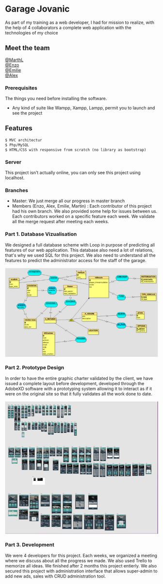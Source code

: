 # Garage Jovanic 

As part of my training as a web developer, I had for mission to realize, with the help of 4 collaborators a complete web application with the technologies of my choice 

## Meet the team

[@MarthL](https://github.com/MarthL) <br>
[@Enzo](https://github.com/enzoran1) <br>
[@Emilie](https://github.com/Rouyem) <br>
[@Alex](https://github.com/Alexandre12021982) <br>

### Prerequisites

The things you need before installing the software.

* Any kind of suite like Wampp, Xampp, Lampp, permit you to launch and see the project 

## Features

```
$ MVC architectur
$ Php/MySQL
$ HTML/CSS with responsive from scratch (no library as bootstrap) 
```

### Server

This project isn't actually online, you can only see this project using localhost.

### Branches

* Master: We just merge all our progress in master branch
* Members (Enzo, Alex, Emilie, Martin) : Each contributor of this project had his own branch. We also provided some help for issues between us. Each contributors worked on a specific feature each week. We validate all the merge request after meeting each weeks.

### Part 1. Database Vizualisation

We designed a full database scheme with Loop in purpose of predicting all features of our web application. This database also need a lot of relations, that's why we used SQL for this project. We also need to understand all the features to predict the administrator access for the staff of the garage. 
<br><br>
<img src="./mcd.png"/>

### Part 2. Prototype Design

In order to have the entire graphic charter validated by the client, we have issued a complete layout before development, developed through the AdobeXD software with a prototyping system allowing it to interact as if it were on the original site so that it fully validates all the work done to date.
<br><br>
<img src="image_2022-09-04_200444807.png"/>

### Part 3. Development 

We were 4 developers for this project. Each weeks, we organized a meeting where we discuss about all the progress we made. We also used Trello to memorize all ideas. We finished after 2 months this project entierly. We also secured this project with administration interface that allows super-admin to add new ads, sales with CRUD administration tool. 

